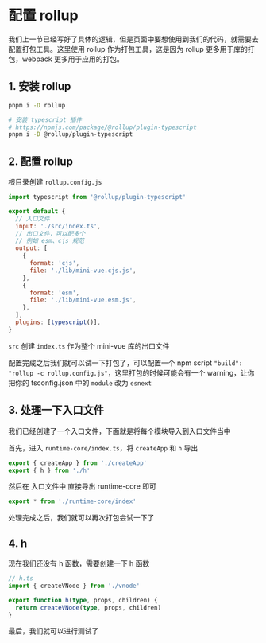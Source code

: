 # 配置 rollup

我们上一节已经写好了具体的逻辑，但是页面中要想使用到我们的代码，就需要去配置打包工具。这里使用 rollup 作为打包工具，这是因为 rollup 更多用于库的打包，webpack 更多用于应用的打包。

## 1. 安装 rollup

```bash
pnpm i -D rollup
```

```bash
# 安装 typescript 插件
# https://npmjs.com/package/@rollup/plugin-typescript
pnpm i -D @rollup/plugin-typescript
```

## 2. 配置 rollup

根目录创建 `rollup.config.js`

```js
import typescript from '@rollup/plugin-typescript'

export default {
  // 入口文件
  input: './src/index.ts',
  // 出口文件，可以配多个
  // 例如 esm、cjs 规范
  output: [
    {
      format: 'cjs',
      file: './lib/mini-vue.cjs.js',
    },
    {
      format: 'esm',
      file: './lib/mini-vue.esm.js',
    },
  ],
  plugins: [typescript()],
}
```

`src` 创建 `index.ts` 作为整个 mini-vue 库的出口文件

配置完成之后我们就可以试一下打包了，可以配置一个 npm script `"build": "rollup -c rollup.config.js"`，这里打包的时候可能会有一个 warning，让你把你的 tsconfig.json 中的 `module` 改为 `esnext`

## 3. 处理一下入口文件

我们已经创建了一个入口文件，下面就是将每个模块导入到入口文件当中

首先，进入 `runtime-core/index.ts`，将 `createApp` 和 `h` 导出

```ts
export { createApp } from './createApp'
export { h } from './h'
```

然后在 入口文件中 直接导出 runtime-core 即可

```ts
export * from './runtime-core/index'
```

处理完成之后，我们就可以再次打包尝试一下了

## 4. h

现在我们还没有 h 函数，需要创建一下 h 函数

```ts
// h.ts
import { createVNode } from './vnode'

export function h(type, props, children) {
  return createVNode(type, props, children)
}
```

最后，我们就可以进行测试了